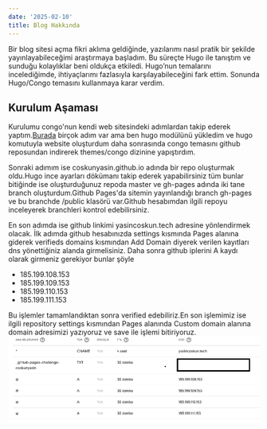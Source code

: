 ```yaml
---
date: '2025-02-10'
title: Blog Hakkında
---
```


Bir blog sitesi açma fikri aklıma geldiğinde, yazılarımı nasıl pratik bir şekilde yayınlayabileceğimi araştırmaya başladım. Bu süreçte Hugo ile tanıştım ve sunduğu kolaylıklar beni oldukça etkiledi. Hugo’nun temalarını incelediğimde, ihtiyaçlarımı fazlasıyla karşılayabileceğini fark ettim. Sonunda Hugo/Congo temasını kullanmaya karar verdim.

## Kurulum Aşaması

Kurulumu congo'nun kendi web sitesindeki adımlardan takip ederek yaptım.[Burada](https://jpanther.github.io/congo/docs/installation/#install-using-hugo) birçok adım var ama ben hugo modülünü yükledim ve hugo komutuyla website oluşturdum daha sonrasında congo temasını github reposundan indirerek themes/congo dizinine yapıştırdım.

Sonraki adımım ise coskunyasin.github.io adında bir repo oluşturmak oldu.Hugo ince ayarları dökümanı takip ederek yapabilirsiniz tüm bunlar bitiğinde ise oluşturduğunuz repoda master ve gh-pages adında iki tane branch oluşturdum.Github Pages'da sitemin yayınlandığı branch gh-pages ve bu branchde /public klasörü var.Github hesabımdan ilgili repoyu inceleyerek branchleri kontrol edebilirsiniz.

En son adımda ise github linkimi yasincoskun.tech adresine yönlendirmek olacak. İlk adımda github hesabınızda settings kısmında Pages alanına giderek verifieds domains kısmından Add Domain diyerek verilen kayıtları dns yönettiğiniz alanda girmelisiniz. Daha sonra github iplerini A kaydı olarak girmeniz gerekiyor bunlar şöyle 

<ul>
  <li>185.199.108.153</li>
  <li>185.199.109.153</li>
  <li>185.199.110.153</li>
  <li>185.199.111.153</li>
</ul>

Bu işlemler tamamlandıktan sonra verified edebiliriz.En son işlemimiz ise ilgili repository settings kısmından Pages alanında Custom domain alanına domain adresimizi yazıyoruz ve save ile işlemi bitiriyoruz.
![alt text](/content/posts/2025/dns.png "dns" )
